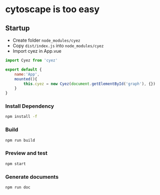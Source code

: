 # cytoscape is too easy

## Startup

- Create folder `node_modules/cyez`
- Copy `dist/index.js` into `node_modules/cyez`
- Import cyez in App.vue

```js
import Cyez from 'cyez'

export default {
    name:'App',
    mounted(){
        this.cyez = new Cyez(document.getElementById('graph'), {})
    }
}
```

### Install Dependency

```bash
npm install -f
```


### Build

```bash
npm run build
```


### Preview and test

```bash
npm start
```

### Generate documents

```bash
npm run doc
```
